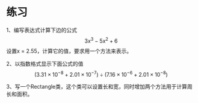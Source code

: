 # 练习

1、编写表达式计算下边的公式
$$3x^3 - 5x^2 + 6$$
设置x = 2.55，计算它的值，要求用一个方法来表示。

2、以指数格式显示下面公式的值
$$(3.31 \times 10^{-8} + 2.01 \times 10^{-7}) \div (7.16 \times 10^{-6} + 2.01 \times 10^{-8})$$

3、写一个Rectangle类，这个类可以设置长和宽，同时增加两个方法用于计算周长和面积。